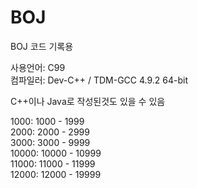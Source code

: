 # BOJ
BOJ 코드 기록용  
  
사용언어: C99  
컴파일러: Dev-C++ / TDM-GCC 4.9.2 64-bit  

C++이나 Java로 작성된것도 있을 수 있음

1000: 1000 - 1999  
2000: 2000 - 2999  
3000: 3000 - 9999  
10000: 10000 - 10999  
11000: 11000 - 11999  
12000: 12000 - 19999
